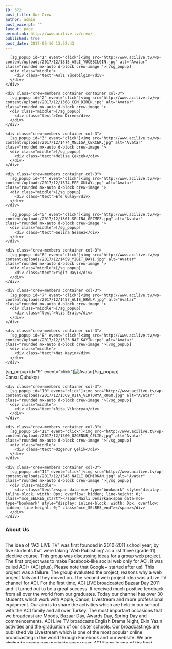 ```yaml
---
ID: 372
post_title: Our Crew
author: admin
post_excerpt: ""
layout: page
permalink: http://www.acilive.tv/crew/
published: true
post_date: 2017-05-16 13:52:43
---
```

<div class="our-members-div">
  <div class="row justify-content-center">
    <div class="crew-members container col-3">

      [sg_popup id="1" event="click"]<img src="http://www.acilive.tv/wp-content/uploads/2017/12/1315_ASLI_YUCEBILGIN.jpg" alt="Avatar" class="rounded mx-auto d-block crew-image ">[/sg_popup]
      <div class="middle">
        <div class="text">Aslı Yücebilgin</div>
      </div>
    </div>

    <div class="crew-members container container col-3">
      [sg_popup id="2" event="click"]<img src="http://www.acilive.tv/wp-content/uploads/2017/12/1368_CEM_DIREN.jpg" alt="Avatar" class="rounded mx-auto d-block crew-image ">
      <div class="middle">[/sg_popup]
        <div class="text">Cem Diren</div>
      </div>
    </div>

    <div class="crew-members container col-3">
      [sg_popup id="3" event="click"]<img src="http://www.acilive.tv/wp-content/uploads/2017/12/1474_MELISA_CEKCEK.jpg" alt="Avatar" class="rounded mx-auto d-block crew-image ">
      <div class="middle">[/sg_popup]
        <div class="text">Melisa Çekçek</div>
      </div>
    </div>

    <div class="crew-members container col-3">
      [sg_popup id="4" event="click"]<img src="http://www.acilive.tv/wp-content/uploads/2017/12/1374_EFE_GULAY.jpg" alt="Avatar" class="rounded mx-auto d-block crew-image ">
      <div class="middle">[/sg_popup]
        <div class="text">Efe Gülay</div>
      </div>
    </div>
  </div>

  <div class="row">
    <div class="crew-members container col-3">

      [sg_popup id="5" event="click"]<img src="http://www.acilive.tv/wp-content/uploads/2017/12/1301_SELINA_GEZMEZ.jpg" alt="Avatar" class="rounded mx-auto d-block crew-image ">
      <div class="middle">[/sg_popup]
        <div class="text">Selina Gezmez</div>
      </div>
    </div>

    <div class="crew-members container col-3">
      [sg_popup id="6" event="click"]<img src="http://www.acilive.tv/wp-content/uploads/2017/12/1459_YIGIT_DAYI.jpg" alt="Avatar" class="rounded mx-auto d-block crew-image ">
      <div class="middle">[/sg_popup]
        <div class="text">Yiğit Dayı</div>
      </div>
    </div>

    <div class="crew-members container col-3">
      [sg_popup id="7" event="click"]<img src="http://www.acilive.tv/wp-content/uploads/2017/12/1457_ALIS_ERALP.jpg" alt="Avatar" class="rounded mx-auto d-block crew-image ">
      <div class="middle">[/sg_popup]
        <div class="text">Alis Eralp</div>
      </div>
    </div>

    <div class="crew-members container col-3">
      [sg_popup id="8" event="click"]<img src="http://www.acilive.tv/wp-content/uploads/2017/12/1323_NAZ_KAYIN.jpg" alt="Avatar" class="rounded mx-auto d-block crew-image ">[/sg_popup]
      <div class="middle">
        <div class="text">Naz Kayın</div>
      </div>
    </div>
  </div>


  <div class="row">
    <div class="crew-members container col-3">
      [sg_popup id="9" event="click"]<img src="http://www.acilive.tv/wp-content/uploads/2017/12/1371_CANSU_CUBUKCU-1.jpg" alt="Avatar" class="rounded mx-auto d-block crew-image ">[/sg_popup]
      <div class="middle">
        <div class="text">Cansu Çubukçu</div>
      </div>
    </div>

    <div class="crew-members container col-3">
      [sg_popup id="10" event="click"]<img src="http://www.acilive.tv/wp-content/uploads/2017/12/1369_RITA_VIKTORYA_RUSO.jpg" alt="Avatar" class="rounded mx-auto d-block crew-image ">[/sg_popup]
      <div class="middle">
        <div class="text">Rita Viktorya</div>
      </div>
    </div>

    <div class="crew-members container col-3">
      [sg_popup id="11" event="click"]<img src="http://www.acilive.tv/wp-content/uploads/2017/12/1300_OZGENUR_CELIK.jpg" alt="Avatar" class="rounded mx-auto d-block crew-image ">[/sg_popup]
      <div class="middle">
        <div class="text">Özgenur Çelik</div>
      </div>
    </div>

    <div class="crew-members container col-3">
      [sg_popup id="11" event="click"]<img src="http://www.acilive.tv/wp-content/uploads/2017/12/1345_NAZLI_DEMIRKAN.jpg" alt="Avatar" class="rounded mx-auto d-block crew-image ">[/sg_popup]
      <div class="middle">
        <div class="text"><span data-mce-type="bookmark" style="display: inline-block; width: 0px; overflow: hidden; line-height: 0;" class="mce_SELRES_start">﻿</span>Nazlı Demirkan<span data-mce-type="bookmark" style="display: inline-block; width: 0px; overflow: hidden; line-height: 0;" class="mce_SELRES_end">﻿</span></div>
      </div>
    </div>
  </div>
</div>
<h3>About Us</h3>
<div style="max-height: 330px; height: auto; width: aotp; border: 0px solid #ccc; overflow: auto;">

  The idea of “ACI LIVE TV” was first founded in 2010-2011 school year, by five students that were taking ‘Web Publishing’
  as a list three (grade 11) elective course. This group was discussing ideas for a group web project. The first project
  was to make Facebook-like social web only for ACI. It was called ACI+ (ACI plus). Please note that Google+ started after
  us!! This project was a failure. The group evaluated the project, reasons why a web project fails and they moved on. The
  second web project idea was a Live TV channel for ACI. For the first time, ACI LIVE broadcasted Bazaar Day 2011 and it
  turned out to be a great success. It received much positive feedback from all over the world from our graduates. Today
  our channel has over 30 students which work with Apple, Canon, Livestream and more professional equipment. Our aim is to
  share the activities which are held in our school with the ACI family and all over Turkey. The most important occasions
  that we broadcast are Moods, Bazaar Day, Awards Day, Spring Day and commencements. ACI Live TV broadcasts English Drama
  Night, Ekin Yazın activities and the graduation of our sister schools. Our broadcastings are published via Livestream which
  is one of the most popular online broadcasting in the world through Facebook and our website. We are aiming to create new
  projects every year. ACI News is one of the best examples. With all these qualities ACI Live TV is one of the first and
  only high school live channel in Turkey.
  <p class="contact-text"></p>

</div>